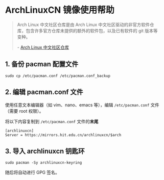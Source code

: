 # ArchLinuxCN 镜像使用帮助

> Arch Linux 中文社区仓库是由 Arch Linux 中文社区驱动的非官方软件仓库，包含许多官方仓库未提供的额外的软件包，以及已有软件的 git 版本等变种。
>
> \- [Arch Linux 中文社区仓库](https://www.archlinuxcn.org/archlinux-cn-repo-and-mirror/)

## 1. 备份 pacman 配置文件

```shell
sudo cp /etc/pacman.conf /etc/pacman.conf_backup
```

## 2. 编辑 pacman.conf 文件

使用任意文本编辑器（如 vim、nano、emacs 等），编辑 `/etc/pacman.conf` 文件（需要 root 权限）。

将以下内容复制到 `/etc/pacman.conf` 文件的**末尾**

```text
[archlinuxcn]
Server = https://mirrors.hit.edu.cn/archlinuxcn/$arch
```

## 3. 导入 archlinuxcn 钥匙环

```shell
sudo pacman -Sy archlinuxcn-keyring
```

随后将自动进行 GPG 签名。

